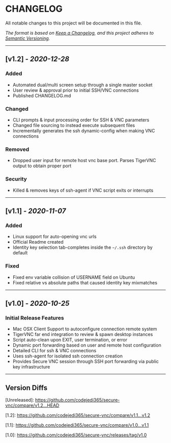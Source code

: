 # CHANGELOG
All notable changes to this project will be documented in this file.

*The format is based on [Keep a Changelog](https://keepachangelog.com/en/1.0.0/),
and this project adheres to [Semantic Versioning](https://semver.org/spec/v2.0.0.html).*

<!-- ---- -->
<!-- ## \[Unreleased] -->
<!-- ### Added -->
<!-- ### Changed -->
<!-- ### Removed -->
<!-- ### Fixed -->
<!-- ### Security -->

----
## [v1.2] - *2020-12-28*
### Added
- Automated dual/multi screen setup through a single master socket
- User review & approval prior to initial SSH/VNC connections
- Published CHANGELOG.md
### Changed
- CLI prompts & input processing order for SSH & VNC parameters
- Changed file sourcing to instead execute subsequent files
- Incrementally generates the ssh dynamic-config when making VNC connections
### Removed
- Dropped user input for remote host vnc base port. Parses TigerVNC output to obtain proper port
### Security
- Killed & removes keys of ssh-agent if VNC script exits or interrupts

----
## [v1.1] - *2020-11-07*
### Added
- Linux support for auto-opening vnc urls
- Official Readme created
- Identity key selection tab-completes inside the `~/.ssh` directory by default
### Fixed
- Fixed env variable collision of USERNAME field on Ubuntu
- Fixed relative vs absolute paths that caused identity key mixmatches

----
## [v1.0] - *2020-10-25*
### Initial Release Features
- Mac OSX Client Support to autoconfigure connection remote system
- TigerVNC far end integration to review & spawn desktop instances
- Script auto-clean upon EXIT, user termination, or error
- Dynamic port forwarding based on user and remote host configuration
- Detailed CLI for ssh & VNC connections
- Uses ssh-agent for isolated ssh connection creation
- Provides Secure VNC session through SSH port forwarding via public key infrastructure

----
## Version Diffs
\[Unreleased]: https://github.com/codejedi365/secure-vnc/compare/v1.2...HEAD

\[1.2]: https://github.com/codejedi365/secure-vnc/compare/v1.1...v1.2

\[1.1]: https://github.com/codejedi365/secure-vnc/compare/v1.0...v1.1

\[1.0]: https://github.com/codejedi365/secure-vnc/releases/tag/v1.0
